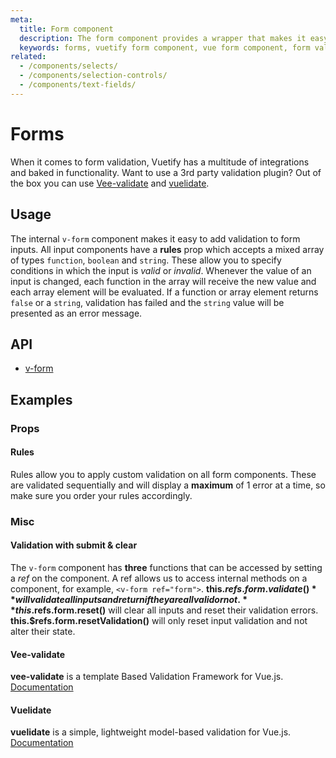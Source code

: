 ```yaml
---
meta:
  title: Form component
  description: The form component provides a wrapper that makes it easy to process and control validation states of input components.
  keywords: forms, vuetify form component, vue form component, form validation
related:
  - /components/selects/
  - /components/selection-controls/
  - /components/text-fields/
---
```


# Forms

When it comes to form validation, Vuetify has a multitude of integrations and baked in functionality. Want to use a 3rd party validation plugin? Out of the box you can use [Vee-validate](https://github.com/baianat/Vee-validate) and [vuelidate](https://github.com/vuelidate/vuelidate).

<promoted-ad slug="vuemastery-forms" />

## Usage

The internal `v-form` component makes it easy to add validation to form inputs. All input components have a **rules** prop which accepts a mixed array of types `function`, `boolean` and `string`. These allow you to specify conditions in which the input is _valid_ or _invalid_. Whenever the value of an input is changed, each function in the array will receive the new value and each array element will be evaluated. If a function or array element returns `false` or a `string`, validation has failed and the `string` value will be presented as an error message.

<example file="v-form/usage" />

## API

- [v-form](/api/v-form)

<inline-api page="components/forms" />

## Examples

### Props

#### Rules

Rules allow you to apply custom validation on all form components. These are validated sequentially and will display a **maximum** of 1 error at a time, so make sure you order your rules accordingly.

<example file="v-form/prop-rules" />

### Misc

#### Validation with submit & clear

The `v-form` component has **three** functions that can be accessed by setting a _ref_ on the component. A ref allows us to access internal methods on a component, for example, `<v-form ref="form">`. **this.$refs.form.validate()** will validate all inputs and return if they are all valid or not. **this.$refs.form.reset()** will clear all inputs and reset their validation errors. **this.$refs.form.resetValidation()** will only reset input validation and not alter their state.

<example file="v-form/misc-validation-with-submit-and-clear" />

#### Vee-validate

**vee-validate** is a template Based Validation Framework for Vue.js. [Documentation](https://vee-validate.logaretm.com/v3)

<example file="v-form/misc-vee-validate" />

#### Vuelidate

**vuelidate** is a simple, lightweight model-based validation for Vue.js. [Documentation](https://vuelidate.netlify.com/)

<example file="v-form/misc-vuelidate" />

<backmatter />
